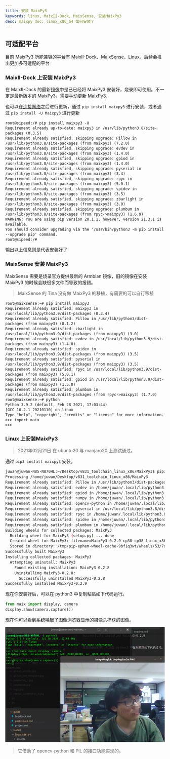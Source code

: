 ```yaml
---
title: 安装 MaixPy3
keywords: linux, MaixII-Dock, MaixSense, 安装MaixPy3
desc: maixpy doc: linux_x86_64 如何安装？
---
```


## 可适配平台

目前 MaixPy3 所能兼容的平台有 [MaixII-Dock](/hardware/zh/maixII/M2/introduce.html)、[MaixSense](/hardware/zh/maixII/M2A/R329.html)、Linux，后续会推出更加多可适配的平台



### MaixII-Dock 上安装 MaixPy3

在 MaixII-Dock 的最新[镜像](https://dl.sipeed.com/shareURL/MaixII/MaixII-Dock/SDK/release)中是已已经将 MaixPy3 安装好，烧录即可使用。不一定是最新版本的 MaixPy3，需要手动[更新 MaixPy3](/hardware/zh/maixII/M2/tools/0.MaixII-Dock.html#%E6%9B%B4%E6%96%B0-MaixPy3).

也可以在[连接网络](/hardware/zh/maixII/M2/tools/0.MaixII-Dock.html#%E8%BF%9E%E6%8E%A5%E7%BD%91%E7%BB%9C)之后进行更新，通过 `pip install maixpy3` 进行安装，或者通过 `pip install -U Maixpy3` 进行更新

```shell
root@sipeed:/# pip install maixpy3 -U
Requirement already up-to-date: maixpy3 in /usr/lib/python3.8/site-packages (0.3.5)
Requirement already satisfied, skipping upgrade: Pillow in /usr/lib/python3.8/site-packages (from maixpy3) (7.2.0)
Requirement already satisfied, skipping upgrade: evdev in /usr/lib/python3.8/site-packages (from maixpy3) (1.4.0)
Requirement already satisfied, skipping upgrade: gpiod in /usr/lib/python3.8/site-packages (from maixpy3) (1.4.0)
Requirement already satisfied, skipping upgrade: pyserial in /usr/lib/python3.8/site-packages (from maixpy3) (3.4)
Requirement already satisfied, skipping upgrade: rpyc in /usr/lib/python3.8/site-packages (from maixpy3) (5.0.1)
Requirement already satisfied, skipping upgrade: spidev in /usr/lib/python3.8/site-packages (from maixpy3) (3.5)
Requirement already satisfied, skipping upgrade: zbarlight in /usr/lib/python3.8/site-packages (from maixpy3) (3.0)
Requirement already satisfied, skipping upgrade: plumbum in /usr/lib/python3.8/site-packages (from rpyc->maixpy3) (1.6.9)
WARNING: You are using pip version 20.1.1; however, version 21.3.1 is available.
You should consider upgrading via the '/usr/bin/python3 -m pip install --upgrade pip' command.
root@sipeed:/#
```

输出以上信息则是代表安装好了

### MaixSense 安装 MaixPy3

MaixSense 需要是烧录官方提供最新的 Armbian 镜像，旧的镜像在安装 MaixPy3 的时候会缺很多文件而导致的报错。
> MaixSense 的 Tina 没有做 MaixPy3 的移植，有需要的可以自行移植

```shell
root@maixsense:~# pip install maixpy3
Requirement already satisfied: maixpy3 in /usr/local/lib/python3.9/dist-packages (0.3.4)
Requirement already satisfied: Pillow in /usr/lib/python3/dist-packages (from maixpy3) (8.1.2)
Requirement already satisfied: zbarlight in /usr/local/lib/python3.9/dist-packages (from maixpy3) (3.0)
Requirement already satisfied: evdev in /usr/local/lib/python3.9/dist-packages (from maixpy3) (1.4.0)
Requirement already satisfied: spidev in /usr/local/lib/python3.9/dist-packages (from maixpy3) (3.5)
Requirement already satisfied: pyserial in /usr/local/lib/python3.9/dist-packages (from maixpy3) (3.5)
Requirement already satisfied: rpyc in /usr/local/lib/python3.9/dist-packages (from maixpy3) (5.0.1)
Requirement already satisfied: gpiod in /usr/local/lib/python3.9/dist-packages (from maixpy3) (1.5.0)
Requirement already satisfied: plumbum in /usr/local/lib/python3.9/dist-packages (from rpyc->maixpy3) (1.7.0)
root@maixsense:~# python
Python 3.9.2 (default, Feb 28 2021, 17:03:44)
[GCC 10.2.1 20210110] on linux
Type "help", "copyright", "credits" or "license" for more information.
>>> import maix
>>>
```

### Linux 上安装MaixPy3

> 2021年02月21日 在 ubuntu20 与 manjaro20 上测试通过。

通过 `pip3 install maixpy3` 安装。

```bash
juwan@juwan-N85-N870HL:~/Desktop/v831_toolchain_linux_x86/MaixPy3$ pip3 install .Looking in indexes: https://pypi.tuna.tsinghua.edu.cn/simple
Processing /home/juwan/Desktop/v831_toolchain_linux_x86/MaixPy3
Requirement already satisfied: Pillow in /usr/lib/python3/dist-packages (from MaixPy3==0.2.9) (7.0.0)
Requirement already satisfied: evdev in /home/juwan/.local/lib/python3.8/site-packages (from MaixPy3==0.2.9) (1.4.0)
Requirement already satisfied: gpiod in /home/juwan/.local/lib/python3.8/site-packages (from MaixPy3==0.2.9) (1.4.0)
Requirement already satisfied: numpy in /home/juwan/.local/lib/python3.8/site-packages (from MaixPy3==0.2.9) (1.19.4)
Requirement already satisfied: opencv-python in /home/juwan/.local/lib/python3.8/site-packages (from MaixPy3==0.2.9) (4.5.1.48)
Requirement already satisfied: pyserial in /usr/local/lib/python3.8/dist-packages (from MaixPy3==0.2.9) (3.4)
Requirement already satisfied: rpyc in /home/juwan/.local/lib/python3.8/site-packages (from MaixPy3==0.2.9) (5.0.1)
Requirement already satisfied: spidev in /home/juwan/.local/lib/python3.8/site-packages (from MaixPy3==0.2.9) (3.5)
Requirement already satisfied: plumbum in /home/juwan/.local/lib/python3.8/site-packages (from rpyc->MaixPy3==0.2.9) (1.6.9)
Building wheels for collected packages: MaixPy3
  Building wheel for MaixPy3 (setup.py) ... done
  Created wheel for MaixPy3: filename=MaixPy3-0.2.9-cp38-cp38-linux_x86_64.whl size=115611 sha256=54f70f181ccc629f1eaf470bf30eccd20389c6333814d7145e16a31db7f6cdcd
  Stored in directory: /tmp/pip-ephem-wheel-cache-9bf1q3wt/wheels/53/7d/47/6cd374fab930089f96a0a3185f5677e52a9b71dbbee769935d
Successfully built MaixPy3
Installing collected packages: MaixPy3
  Attempting uninstall: MaixPy3
    Found existing installation: MaixPy3 0.2.8
    Uninstalling MaixPy3-0.2.8:
      Successfully uninstalled MaixPy3-0.2.8
Successfully installed MaixPy3-0.2.9
```

现在你安装好后，可以在 python3 中复制粘贴如下代码运行。

```python
from maix import display, camera
display.show(camera.capture())
```

现在你可以看到系统唤起了图像浏览器显示的摄像头捕获的图像。

![./asserts/dalaoshu.png](./asserts/dalaoshu.png)

> 它借助了 opencv-python 和 PIL 的接口功能实现的。


